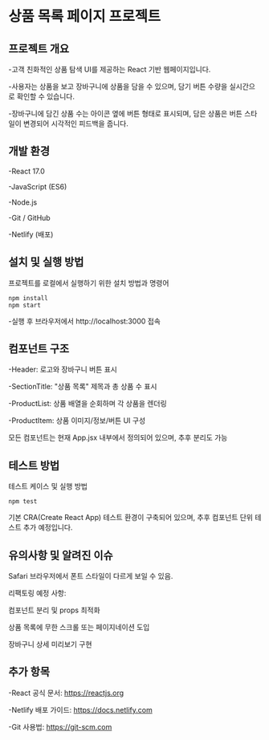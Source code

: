 # 상품 목록 페이지 프로젝트

## 프로젝트 개요

-고객 친화적인 상품 탐색 UI를 제공하는 React 기반 웹페이지입니다.

-사용자는 상품을 보고 장바구니에 상품을 담을 수 있으며, 담기 버튼 수량을 실시간으로 확인할 수 있습니다.

-장바구니에 담긴 상품 수는 아이콘 옆에 버튼 형태로 표시되며, 담은 상품은 버튼 스타일이 변경되어 시각적인 피드백을 줍니다.


## 개발 환경

-React 17.0

-JavaScript (ES6)

-Node.js

-Git / GitHub

-Netlify (배포)

## 설치 및 실행 방법

프로젝트를 로컬에서 실행하기 위한 설치 방법과 명령어

```
npm install
npm start
```
-실행 후 브라우저에서 http://localhost:3000 접속

## 컴포넌트 구조


-Header:	로고와 장바구니 버튼 표시

-SectionTitle:	"상품 목록" 제목과 총 상품 수 표시

-ProductList:	상품 배열을 순회하며 각 상품을 렌더링

-ProductItem:	상품 이미지/정보/버튼 UI 구성

모든 컴포넌트는 현재 App.jsx 내부에서 정의되어 있으며, 추후 분리도 가능

## 테스트 방법

테스트 케이스 및 실행 방법
```
npm test
```
기본 CRA(Create React App) 테스트 환경이 구축되어 있으며, 추후 컴포넌트 단위 테스트 추가 예정입니다.

## 유의사항 및 알려진 이슈

Safari 브라우저에서 폰트 스타일이 다르게 보일 수 있음.

리팩토링 예정 사항:

컴포넌트 분리 및 props 최적화

상품 목록에 무한 스크롤 또는 페이지네이션 도입

장바구니 상세 미리보기 구현

## 추가 항목

-React 공식 문서: https://reactjs.org

-Netlify 배포 가이드: https://docs.netlify.com

-Git 사용법: https://git-scm.com
